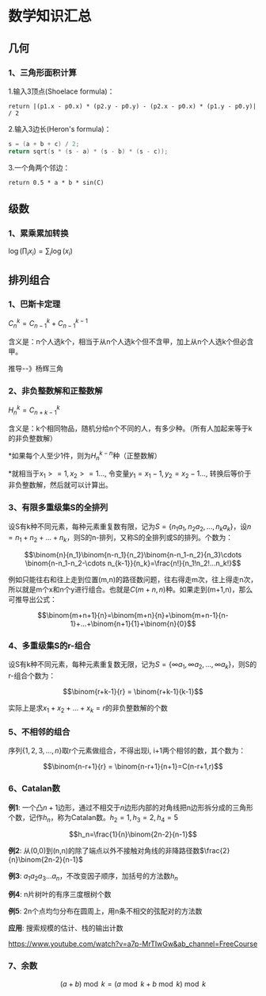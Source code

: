 # 数学知识汇总

## 几何

### 1、三角形面积计算

1.输入3顶点(Shoelace formula)：

`return |(p1.x - p0.x) * (p2.y - p0.y) - (p2.x - p0.x) * (p1.y - p0.y)| / 2`

2.输入3边长(Heron's formula)：

``` c
s = (a + b + c) / 2;
return sqrt(s * (s - a) * (s - b) * (s - c));
```

3.一个角两个邻边：

`return 0.5 * a * b * sin(C)`

## 级数

### 1、累乘累加转换

$\log(\prod_i x_i)=\sum_i \log(x_i)$

## 排列组合

### 1、巴斯卡定理

$C_{n}^{k}=C_{n-1}^{k}+C_{n-1}^{k-1}$

含义是：n个人选k个，相当于从n个人选k个但不含甲，加上从n个人选k个但必含甲。

推导--》杨辉三角

### 2、非负整数解和正整数解

$H_{n}^{k}=C_{n+k-1}^{k}$

含义是：k个相同物品，随机分给n个不同的人，有多少种。（所有人加起来等于k的非负整数解）

*如果每个人至少1件，则为$H_{n}^{k-n}$种（正整数解）

*就相当于$x_1>=1, x_2>=1 ...$, 令变量$y_1=x_1-1, y_2=x_2-1 ...$, 转换后等价于非负整数解，然后就可以计算出。

### 3、有限多重级集S的全排列

设S有k种不同元素，每种元素重复数有限，记为$S=\left \{  n_1a_1,n_2a_2,...,n_ka_k \right \}$，设$n=n_1+n_2+...+n_k$，则S的n-排列，又称S的全排列或S的排列。个数为：

$$\binom{n}{n_1}\binom{n-n_1}{n_2}\binom{n-n_1-n_2}{n_3}\cdots \binom{n-n_1-n_2-\cdots n_{k-1}}{n_k}=\frac{n!}{n_1!n_2!...n_k!}$$

例如只能往右和往上走到位置(m,n)的路径数问题，往右得走m次，往上得走n次，所以就是m个x和n个y进行组合。也就是$C(m+n,n)$种。如果走到(m+1,n)，那么可推导出公式：

$$\binom{m+n+1}{n}=\binom{m+n}{n}+\binom{m+n-1}{n-1}+...+\binom{n+1}{1}+\binom{n}{0}$$

### 4、多重级集S的r-组合

设S有k种不同元素，每种元素重复数无限，记为$S=\left \{  \infty a_1,\infty a_2,...,\infty a_k \right \}$，则S的r-组合个数为：

$$\binom{r+k-1}{r} = \binom{r+k-1}{k-1}$$

实际上是求$x_1+x_2+...+x_k=r$的非负整数解的个数

### 5、不相邻的组合

序列$\left \{ 1,2,3,...,n \right \}$取r个元素做组合，不得出现i, i+1两个相邻的数，其个数为：

$$\binom{n-r+1}{r} = \binom{n-r+1}{n+1}=C(n-r+1,r)$$

### 6、Catalan数

**例1**: 一个凸$n+1$边形，通过不相交于$n$边形内部的对角线把n边形拆分成的三角形个数，记作$h_n$，称为Catalan数。$h_2=1, h_3=2, h_4=5$

$$h_n=\frac{1}{n}\binom{2n-2}{n-1}$$

**例2**: 从(0,0)到(n,n)的除了端点以外不接触对角线的非降路径数$\frac{2}{n}\binom{2n-2}{n-1}$

**例3**: $a_1a_2a_3...a_n$，不改变因子顺序，加括号的方法数$h_n$

**例4**: n片树叶的有序三度根树个数

**例5**: 2n个点均匀分布在圆周上，用n条不相交的弦配对的方法数

**应用**: 搜索规模的估计、栈的输出计数

https://www.youtube.com/watch?v=a7p-MrTIwGw&ab_channel=FreeCourse

### 7、余数

$$(a+b) \bmod k = (a \bmod k + b \bmod k) \bmod k$$
